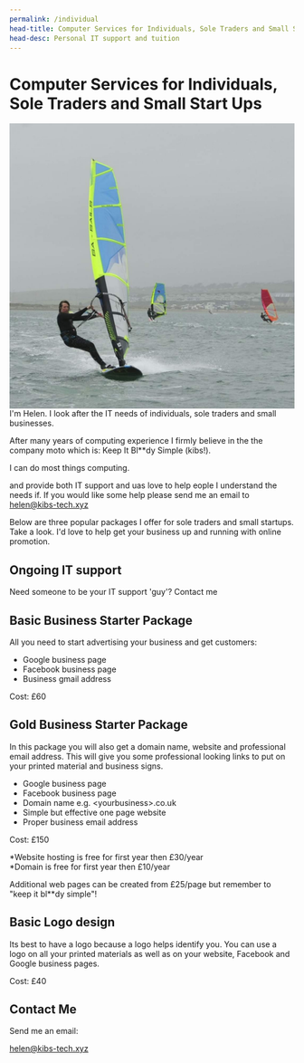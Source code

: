 ```yaml
---
permalink: /individual
head-title: Computer Services for Individuals, Sole Traders and Small Start Ups
head-desc: Personal IT support and tuition
---
```


# Computer Services for Individuals, Sole Traders and Small Start Ups

<img class="avatar" src="/avatar.jpg" style="float:left; margin-right:1.5rem" />
I'm Helen. I look after the
IT needs of individuals, sole traders and small 
businesses.

After many years of computing experience I 
firmly believe in the the company moto 
which is: Keep It Bl**dy Simple (kibs!).


I can do most things computing. 

 and provide both 
IT support and uas love to help
eople  I understand 
the needs if. If you would 
like some help please send me an email to
helen@kibs-tech.xyz

Below are three popular packages I offer
for sole traders and small startups. Take a 
look. I'd love to help get your business up and 
running with online promotion.

## Ongoing IT support
Need someone to be your IT support 'guy'? 
Contact me


## Basic Business Starter Package
All you need to start advertising your business and get customers: 

 - Google business page 
 - Facebook business page
 - Business gmail address
 
Cost: £60

## Gold Business Starter Package
In this package you will also get a domain 
name, website and professional email address.
This will give you some professional looking
 links to put on your printed material and 
business signs.

- Google business page 
- Facebook business page
- Domain name e.g. &lt;yourbusiness&gt;.co.uk
- Simple but effective one page website
- Proper business email address

Cost: £150

*Website hosting is free for first year then £30/year <br />
*Domain is free for first year then £10/year

Additional web pages can be created from 
£25/page but remember to "keep it bl**dy simple"!


## Basic Logo design
Its best to have a logo because a logo helps 
identify you. You can use a logo on all your
 printed materials as well as on your website,
 Facebook and Google business pages.

Cost: £40

## Contact Me
Send me an email:

helen@kibs-tech.xyz


